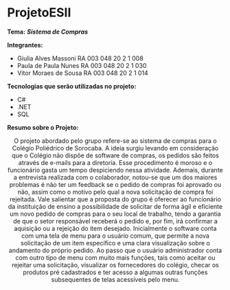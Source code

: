 # ProjetoESII
**Tema:** **_Sistema de Compras_**

**Integrantes:**
- Giulia  Alves Massoni RA 003 048 20 2 1 008
- Paula de Paula Nunes  RA 003 048 20 2 1 030
- Vitor Moraes de Sousa RA 003 048 20 2 1 014

**Tecnologias que serão utilizadas no projeto:**
- C#
- .NET
- SQL

**Resumo sobre o Projeto:**
<p align=center>
  O projeto abordado pelo grupo refere-se ao sistema de compras para o Colégio Poliédrico de Sorocaba. A ideia surgiu levando em consideração que o Colégio não dispõe de software de compras, os pedidos são feitos através de e-mails para a diretoria. Esse procedimento é moroso e o funcionário gasta um tempo despiciendo nessa atividade. 
  Ademais, durante a entrevista realizada com o colaborador, notou-se que um dos maiores problemas é não ter um feedback se o pedido de compras foi aprovado ou não, assim como o motivo pelo qual a nova solicitação de compra foi rejeitada.
  Vale salientar que a proposta do grupo é oferecer ao funcionário da instituição de ensino a possibilidade de solicitar de forma ágil e eficiente um novo pedido de compras para o seu local de trabalho, tendo a garantia de que o setor responsável receberá o pedido e, por fim, irá confirmar a aquisição ou a rejeição do item desejado.
  Inicialmente o software conta com uma tela de menu para o usuário comum, que permite a nova solicitação de um item específico e uma clara visualização sobre o andamento do próprio pedido. Ao passo que o usuário administrador conta com outro tipo de menu com muito mais funções, tais como aceitar ou rejeitar uma solicitação, visualizar os fornecedores do colégio, checar os produtos pré cadastrados e ter acesso a algumas outras funções subsequentes de telas acessíveis pelo menu.
</p>
